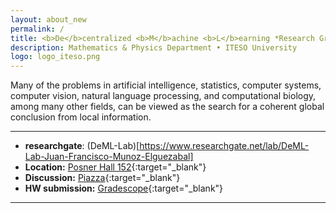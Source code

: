 ```yaml
---
layout: about_new
permalink: /
title: <b>De</b>centralized <b>M</b>achine <b>L</b>earning *Research Group*
description: Mathematics & Physics Department • ITESO University
logo: logo_iteso.png
---
```


Many of the problems in artificial intelligence, statistics, computer systems, computer vision, natural language processing, and computational biology, among many other fields, can be viewed as the search for a coherent global conclusion from local information.

***

- **researchgate**: (DeML-Lab)[https://www.researchgate.net/lab/DeML-Lab-Juan-Francisco-Munoz-Elguezabal]
- **Location:** [Posner Hall 152](https://www.google.com/maps/place/Posner+Hall/@40.4424422,-79.9448675){:target="\_blank"}
- **Discussion:** [Piazza](https://piazza.com/class/jqh4n6275r82yq){:target="\_blank"}
- **HW submission:** [Gradescope](https://www.gradescope.com/courses/36025){:target="\_blank"}

***
